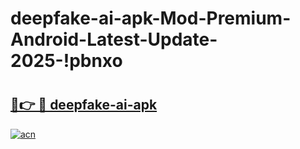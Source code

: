 # deepfake-ai-apk-Mod-Premium-Android-Latest-Update-2025-!pbnxo

# <h2><a href="https://3n6g3b.esa.edu.pl?title=deepfake-ai-apk&ref=pbnxo">🔗👉 🔴 deepfake-ai-apk</a></h2>

[![acn](https://github.com/user-attachments/assets/0f9c940e-d8b0-45ae-aac7-cd30a18b3e1c)](https://3n6g3b.esa.edu.pl?title=deepfake-ai-apk&ref=pbnxo)

